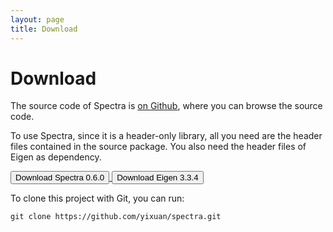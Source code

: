 ```yaml
---
layout: page
title: Download
---
```


# Download

The source code of Spectra is [on Github](https://github.com/yixuan/spectra),
where you can browse the source code.

To use Spectra, since it is a header-only library, all you need are the
header files contained in the source package. You also need the header files
of Eigen as dependency.

<a href="https://github.com/yixuan/spectra/archive/v0.6.0.tar.gz">
<button type="button" class="btn btn-success btn-sm">
<span class="glyphicon glyphicon-download"></span> Download Spectra 0.6.0
</button>
</a>

<a href="https://bitbucket.org/eigen/eigen/get/3.3.4.tar.gz">
<button type="button" class="btn btn-success btn-sm">
<span class="glyphicon glyphicon-download"></span> Download Eigen 3.3.4
</button>
</a>

To clone this project with Git, you can run:

~~~
git clone https://github.com/yixuan/spectra.git
~~~
